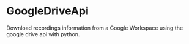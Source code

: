 # GoogleDriveApi
Download recordings information from a Google Workspace using the google drive api with python.
